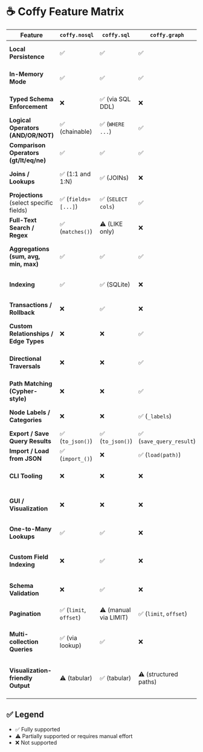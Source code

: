 # ☕ Coffy Feature Matrix

| Feature                                  | `coffy.nosql`      | `coffy.sql`           | `coffy.graph`           | Notes / Gaps                                          |
| ---------------------------------------- | ------------------ | --------------------- | ----------------------- | ----------------------------------------------------- |
| **Local Persistence**                    | ✅                  | ✅                     | ✅                       | All support persistence on provided path              |
| **In-Memory Mode**                       | ✅                  | ✅                     | ✅                       | All support `:memory:` or `None` fallback             |
| **Typed Schema Enforcement**             | ❌                  | ✅ (via SQL DDL)       | ❌                       | Only SQLite supports explicit schemas                 |
| **Logical Operators (AND/OR/NOT)**       | ✅ (chainable)      | ✅ (`WHERE ...`)       | ✅                       | SQL uses standard SQL WHERE logic                     |
| **Comparison Operators (gt/lt/eq/ne)**   | ✅                  | ✅                     | ✅                       | Uniformly supported across all                        |
| **Joins / Lookups**                      | ✅ (1:1 and 1:N)     | ✅ (JOINs)             | ❌                       | One-to-many now supported in `nosql`                  |
| **Projections** (select specific fields) | ✅ (`fields=[...]`) | ✅ (`SELECT cols`)     | ✅                       | All support limited projections                       |
| **Full-Text Search / Regex**             | ✅ (`matches()`)    | ⚠️ (LIKE only)         | ❌                       | Only `nosql` supports regex matching                  |
| **Aggregations (sum, avg, min, max)**    | ✅                  | ✅                     | ✅                       | GraphDB supports field + graph-level aggregations     |
| **Indexing**                             | ✅                  | ✅ (SQLite)            | ❌                       | Indexes are not available in `GraphDB`                |
| **Transactions / Rollback**              | ❌                  | ✅                     | ❌                       | Only `sql` has ACID semantics via SQLite              |
| **Custom Relationships / Edge Types**    | ❌                  | ❌                     | ✅                       | `graph` has `_type` and attributes on edges           |
| **Directional Traversals**               | ❌                  | ❌                     | ✅                       | Supports directed + undirected graphs                 |
| **Path Matching (Cypher-style)**         | ❌                  | ❌                     | ✅                       | `match_full_path`, `match_node_path`, etc.            |
| **Node Labels / Categories**             | ❌                  | ❌                     | ✅ (`_labels`)           | Labeled nodes are unique to GraphDB                   |
| **Export / Save Query Results**          | ✅ (`to_json()`)    | ✅ (`to_json()`)       | ✅ (`save_query_result`) | All can save JSON output                              |
| **Import / Load from JSON**              | ✅ (`import_()`)    | ❌                     | ✅ (`load(path)`)        | SQL must load via SQL                                 |
| **CLI Tooling**                          | ❌                  | ❌                     | ❌                       | Would be a useful enhancement                         |
| **GUI / Visualization**                  | ❌                  | ❌                     | ❌                       | Not yet implemented; graph would benefit most         |
| **One-to-Many Lookups**                  | ✅                  | ✅                     | ❌                       | Now fully supported in `nosql`                        |
| **Custom Field Indexing**                | ❌                  | ✅                     | ❌                       | Needed for performance scaling in `nosql` and `graph` |
| **Schema Validation**                    | ❌                  | ✅                     | ❌                       | SQLite enforces schema; `nosql` is fully dynamic      |
| **Pagination**                           | ✅ (`limit`, `offset`) | ⚠️ (manual via LIMIT) | ✅ (`limit`, `offset`) | Fully supported in `nosql` and `graph`                |
| **Multi-collection Queries**             | ✅ (via lookup)     | ✅                     | ❌                       | Graph queries are limited to one graph instance       |
| **Visualization-friendly Output**        | ⚠️ (tabular)        | ✅ (tabular)           | ⚠️ (structured paths)   | Could standardize better for frontend integration     |

## ✅ Legend
- ✅ Fully supported
- ⚠️ Partially supported or requires manual effort
- ❌ Not supported
